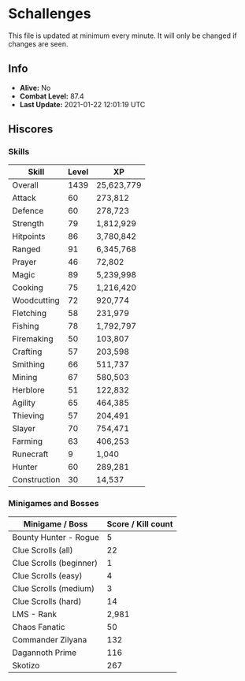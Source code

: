 # Schallenges

This file is updated at minimum every minute. It will only be changed if changes are seen.

## Info

 - **Alive:** No
 - **Combat Level:** 87.4
 - **Last Update:** 2021-01-22 12:01:19 UTC

## Hiscores

### Skills

| Skill | Level | XP |
|--|--|--|
| Overall | 1439 | 25,623,779 |
| Attack | 60 | 273,812 |
| Defence | 60 | 278,723 |
| Strength | 79 | 1,812,929 |
| Hitpoints | 86 | 3,780,842 |
| Ranged | 91 | 6,345,768 |
| Prayer | 46 | 72,802 |
| Magic | 89 | 5,239,998 |
| Cooking | 75 | 1,216,420 |
| Woodcutting | 72 | 920,774 |
| Fletching | 58 | 231,979 |
| Fishing | 78 | 1,792,797 |
| Firemaking | 50 | 103,807 |
| Crafting | 57 | 203,598 |
| Smithing | 66 | 511,737 |
| Mining | 67 | 580,503 |
| Herblore | 51 | 122,832 |
| Agility | 65 | 464,385 |
| Thieving | 57 | 204,491 |
| Slayer | 70 | 754,471 |
| Farming | 63 | 406,253 |
| Runecraft | 9 | 1,040 |
| Hunter | 60 | 289,281 |
| Construction | 30 | 14,537 |

### Minigames and Bosses

| Minigame / Boss | Score / Kill count |
|--|--|
| Bounty Hunter - Rogue | 5 |
| Clue Scrolls (all) | 22 |
| Clue Scrolls (beginner) | 1 |
| Clue Scrolls (easy) | 4 |
| Clue Scrolls (medium) | 3 |
| Clue Scrolls (hard) | 14 |
| LMS - Rank | 2,981 |
| Chaos Fanatic | 50 |
| Commander Zilyana | 132 |
| Dagannoth Prime | 116 |
| Skotizo | 267 |
